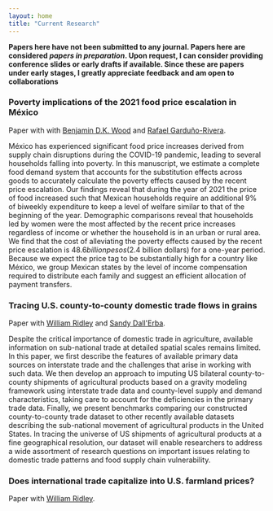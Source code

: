 ```yaml
---
layout: home
title: "Current Research"
---
```


**Papers here have not been submitted to any journal. Papers here are considered *papers in preparation*. Upon request, I can consider providing conference slides or early drafts if available. Since these are papers under early stages, I greatly appreciate feedback and am open to collaborations**

### Poverty implications of the 2021 food price escalation in México

Paper with with [Benjamin D.K. Wood](https://sites.google.com/view/bdkwood/) and [Rafael Garduño-Rivera](https://scholar.google.com/citations?user=Ju4Y-EwAAAAJ&hl=en/).

México has experienced significant food price increases derived from supply chain disruptions during the COVID-19 pandemic, leading to several households falling into poverty. In this manuscript, we estimate a complete food demand system that accounts for the substitution effects across goods to accurately calculate the poverty effects caused by the recent price escalation. Our findings reveal that during the year of 2021 the price of food increased such that Mexican households require an additional 9% of biweekly expenditure to keep a level of welfare similar to that of the beginning of the year. Demographic comparisons reveal that households led by women were the most affected by the recent price increases regardless of income or whether the household is in an urban or rural area. We find that the cost of alleviating the poverty effects caused by the recent price escalation is $48.6 billion pesos ($2.4 billion dollars) for a one-year period. Because we expect the price tag to be substantially high for a country like México, we group Mexican states by the level of income compensation required to distribute each family and suggest an efficient allocation of payment transfers.
### Tracing U.S. county-to-county domestic trade flows in grains

Paper with [William Ridley](https://ace.illinois.edu/directory/wridley) and [Sandy Dall'Erba](https://ace.illinois.edu/directory/dallerba).

Despite the critical importance of domestic trade in agriculture, available information on sub-national trade at detailed spatial scales remains limited. In this paper, we first describe the features of available primary data sources on interstate trade and the challenges that arise in working with such data. We then develop an approach to imputing US bilateral county-to-county shipments of agricultural products based on a gravity modeling framework using interstate trade data and county-level supply and demand characteristics, taking care to account for the deficiencies in the primary trade data. Finally, we present benchmarks comparing our constructed county-to-county trade dataset to other recently available datasets describing the sub-national movement of agricultural products in the United States. In tracing the universe of US shipments of agricultural products at a fine geographical resolution, our dataset will enable researchers to address a wide assortment of research questions on important issues relating to domestic trade patterns and food supply chain vulnerability.

### Does international trade capitalize into U.S. farmland prices?

Paper with [William Ridley](https://ace.illinois.edu/directory/wridley).